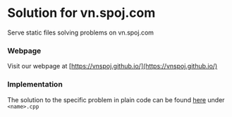 # Solution for vn.spoj.com

Serve static files solving problems on vn.spoj.com

### Webpage
Visit our webpage at [https://vnspoj.github.io/](https://vnspoj.github.io/)

### Implementation
The solution to the specific problem in plain code can be found [here](https://github.com/vnspoj/solution/tree/master/src) under `<name>.cpp`
